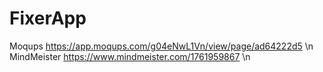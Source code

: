 # FixerApp

Moqups https://app.moqups.com/g04eNwL1Vn/view/page/ad64222d5 \n
MindMeister https://www.mindmeister.com/1761959867 \n
